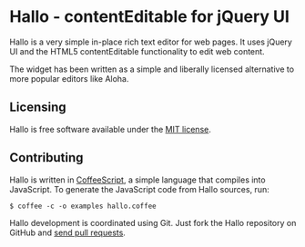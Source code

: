 Hallo - contentEditable for jQuery UI
=====================================

Hallo is a very simple in-place rich text editor for web pages. It uses jQuery UI and the HTML5 contentEditable functionality to edit web content.

The widget has been written as a simple and liberally licensed alternative to more popular editors like Aloha.

## Licensing

Hallo is free software available under the [MIT license](http://en.wikipedia.org/wiki/MIT_License).

## Contributing

Hallo is written in [CoffeeScript](http://jashkenas.github.com/coffee-script/), a simple language that compiles into JavaScript. To generate the JavaScript code from Hallo sources, run:

    $ coffee -c -o examples hallo.coffee

Hallo development is coordinated using Git. Just fork the Hallo repository on GitHub and [send pull requests](http://help.github.com/pull-requests/).